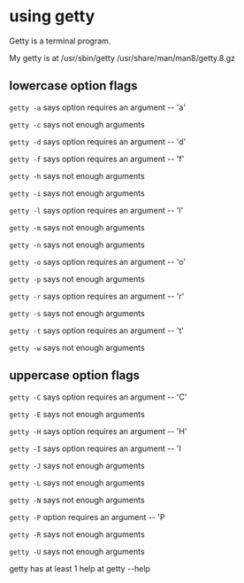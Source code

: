 # using getty

Getty is a terminal program.

My getty is at
/usr/sbin/getty /usr/share/man/man8/getty.8.gz

## lowercase option flags

`getty -a` says option requires an argument -- 'a'

`getty -c` says not enough arguments

`getty -d` says option requires an argument -- 'd'

`getty -f` says option requires an argument -- 'f'

`getty -h` says not enough arguments

`getty -i` says not enough arguments

`getty -l` says option requires an argument -- 'l'

`getty -m` says not enough arguments

`getty -n` says not enough arguments

`getty -o` says option requires an argument -- 'o'

`getty -p` says not enough arguments

`getty -r` says option requires an argument -- 'r'

`getty -s` says not enough arguments

`getty -t` says option requires an argument -- 't'

`getty -w` says not enough arguments

## uppercase option flags

`getty -C` says option requires an argument -- 'C'

`getty -E` says not enough arguments

`getty -H` says option requires an argument -- 'H'

`getty -I` says option requires an argument -- 'I

`getty -J` says not enough arguments

`getty -L` says not enough arguments

`getty -N` says not enough arguments

`getty -P` option requires an argument -- 'P

`getty -R` says not enough arguments

`getty -U` says not enough arguments

getty has at least 1 help at getty --help

